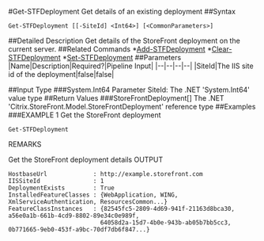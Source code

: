 #Get-STFDeployment
Get details of an existing deployment
##Syntax
```Get-STFDeployment [[-SiteId] <Int64>] [<CommonParameters>]
```
##Detailed Description
Get details of the StoreFront deployment on the current server.
##Related Commands
*[Add-STFDeployment](Add-STFDeployment)
*[Clear-STFDeployment](Clear-STFDeployment)
*[Set-STFDeployment](Set-STFDeployment)
##Parameters
|Name|Description|Required?|Pipeline Input||--|--|--|--||SiteId|The IIS site id of the deployment|false|false|##Input Type
###System.Int64
Parameter SiteId: The .NET 'System.Int64' value type
##Return Values
###StoreFrontDeployment[]
The .NET 'Citrix.StoreFront.Model.StoreFrontDeployment' reference type
##Examples
###EXAMPLE 1 Get the StoreFront deployment
```Get-STFDeployment
```
REMARKS

Get the StoreFront deployment details
OUTPUT
```HostbaseUrl             : http://example.storefront.com
IISSiteId               : 1
DeploymentExists        : True
InstalledFeatureClasses : {WebApplication, WING, XmlServiceAuthentication, ResourcesCommon...}
FeatureClassInstances   : {82545fc5-2809-4d69-941f-21163d8bca30, a56e0a1b-661b-4cd9-8802-89e34c0e989f,
                          64058d2a-15d7-4b0e-943b-ab05b7bb5cc3, 0b771665-9eb0-453f-a9bc-70df7db6f847...}
```
